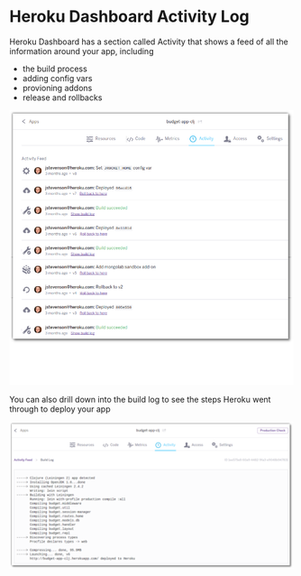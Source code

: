 # Heroku Dashboard Activity Log 

  Heroku Dashboard has a section called Activity that shows a feed of all the information around your app, including
  
  * the build process 
  * adding config vars
  * provioning addons 
  * release and rollbacks

![Heroku Dashboard Activity log - example budget app](../images/heroku-dashboard-activity-example-budget-app.png)

  You can also drill down into the build log to see the steps Heroku went through to deploy your app
  
![Heroku Dashboard Activity log - build log for budget app](../images/heroku-dashboard-activity-build-log-buget-app.png)

